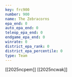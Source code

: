 ```yaml
---
key: frc900
number: 900
name: The Zebracorns
epa_end: 0
auto_epa_end: 0
teleop_epa_end: 0
endgame_epa_end: 0
winrate: 0
district_epa_rank: 0
district_epa_percentile: 0
type: Team
---
```

[[2025ncpem]]
[[2025ncwak]]
